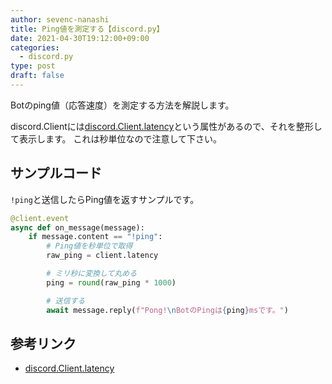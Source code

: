 ```yaml
---
author: sevenc-nanashi
title: Ping値を測定する【discord.py】
date: 2021-04-30T19:12:00+09:00
categories:
  - discord.py
type: post
draft: false
---
```


Botのping値（応答速度）を測定する方法を解説します。

discord.Clientには[discord.Client.latency](https://discordpy.readthedocs.io/ja/latest/api.html#discord.Client.latency)という属性があるので、それを整形して表示します。
これは秒単位なので注意して下さい。

## サンプルコード

`!ping`と送信したらPing値を返すサンプルです。

```python
@client.event
async def on_message(message):
    if message.content == "!ping":
        # Ping値を秒単位で取得
        raw_ping = client.latency

        # ミリ秒に変換して丸める
        ping = round(raw_ping * 1000)

        # 送信する
        await message.reply(f"Pong!\nBotのPingは{ping}msです。")
```
## 参考リンク

- [discord.Client.latency](https://discordpy.readthedocs.io/ja/latest/api.html#discord.Client.latency)